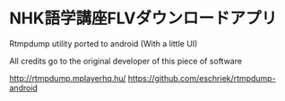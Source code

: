 NHK語学講座FLVダウンロードアプリ
================

Rtmpdump utility ported to android (With a little UI)

All credits go to the original developer of this piece of software

http://rtmpdump.mplayerhq.hu/
https://github.com/eschriek/rtmpdump-android
